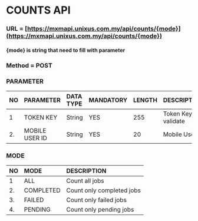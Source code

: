 # COUNTS API

### URL = [https://mxmapi.unixus.com.my/api/counts/{mode}](https://mxmapi.unixus.com.my/api/counts/{mode})

#### {mode}  is string that need to fill with parameter



### Method = POST



### PARAMETER

| NO | PARAMETER | DATA TYPE | MANDATORY | LENGTH | DESCRIPTION |
| :--- | :--- | :--- | :--- | :--- | :--- |
| 1 | TOKEN KEY | String | YES | 255 | Token Key for validate |
| 2. | MOBILE USER ID | String | YES | 20 | Mobile User |

### MODE

| NO | MODE | DESCRIPTION |
| :--- | :--- | :--- |
| 1 | ALL | Count all jobs |
| 2. | COMPLETED | Count only completed jobs |
| 3. | FAILED | Count only failed jobs |
| 4. | PENDING | Count only pending jobs |



